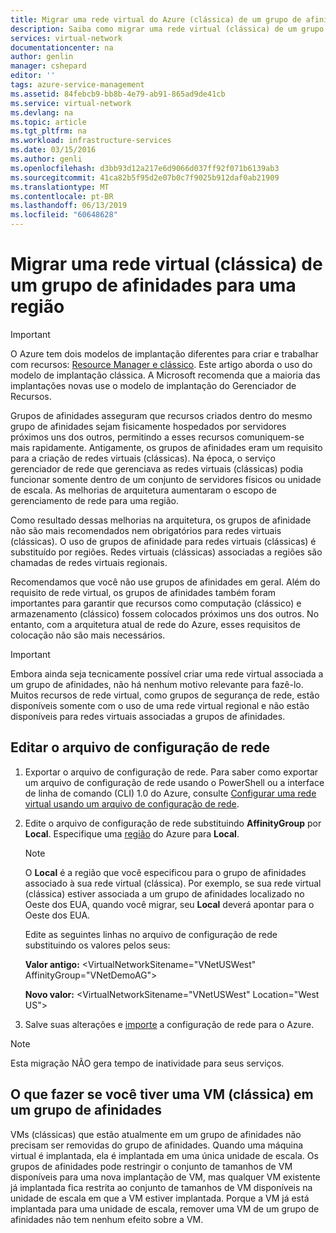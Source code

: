 ```yaml
---
title: Migrar uma rede virtual do Azure (clássica) de um grupo de afinidades para uma região | Microsoft Docs
description: Saiba como migrar uma rede virtual (clássica) de um grupo de afinidades para uma região.
services: virtual-network
documentationcenter: na
author: genlin
manager: cshepard
editor: ''
tags: azure-service-management
ms.assetid: 84febcb9-bb8b-4e79-ab91-865ad9de41cb
ms.service: virtual-network
ms.devlang: na
ms.topic: article
ms.tgt_pltfrm: na
ms.workload: infrastructure-services
ms.date: 03/15/2016
ms.author: genli
ms.openlocfilehash: d3bb93d12a217e6d9066d037ff92f071b6139ab3
ms.sourcegitcommit: 41ca82b5f95d2e07b0c7f9025b912daf0ab21909
ms.translationtype: MT
ms.contentlocale: pt-BR
ms.lasthandoff: 06/13/2019
ms.locfileid: "60648628"
---
```

# <a name="migrate-a-virtual-network-classic-from-an-affinity-group-to-a-region"></a>Migrar uma rede virtual (clássica) de um grupo de afinidades para uma região

> [!IMPORTANT]
> O Azure tem dois modelos de implantação diferentes para criar e trabalhar com recursos: [Resource Manager e clássico](../resource-manager-deployment-model.md?toc=%2fazure%2fvirtual-network%2ftoc.json). Este artigo aborda o uso do modelo de implantação clássica. A Microsoft recomenda que a maioria das implantações novas use o modelo de implantação do Gerenciador de Recursos.

Grupos de afinidades asseguram que recursos criados dentro do mesmo grupo de afinidades sejam fisicamente hospedados por servidores próximos uns dos outros, permitindo a esses recursos comuniquem-se mais rapidamente. Antigamente, os grupos de afinidades eram um requisito para a criação de redes virtuais (clássicas). Na época, o serviço gerenciador de rede que gerenciava as redes virtuais (clássicas) podia funcionar somente dentro de um conjunto de servidores físicos ou unidade de escala. As melhorias de arquitetura aumentaram o escopo de gerenciamento de rede para uma região.

Como resultado dessas melhorias na arquitetura, os grupos de afinidade não são mais recomendados nem obrigatórios para redes virtuais (clássicas). O uso de grupos de afinidade para redes virtuais (clássicas) é substituído por regiões. Redes virtuais (clássicas) associadas a regiões são chamadas de redes virtuais regionais.

Recomendamos que você não use grupos de afinidades em geral. Além do requisito de rede virtual, os grupos de afinidades também foram importantes para garantir que recursos como computação (clássico) e armazenamento (clássico) fossem colocados próximos uns dos outros. No entanto, com a arquitetura atual de rede do Azure, esses requisitos de colocação não são mais necessários.

> [!IMPORTANT]
> Embora ainda seja tecnicamente possível criar uma rede virtual associada a um grupo de afinidades, não há nenhum motivo relevante para fazê-lo. Muitos recursos de rede virtual, como grupos de segurança de rede, estão disponíveis somente com o uso de uma rede virtual regional e não estão disponíveis para redes virtuais associadas a grupos de afinidades.
> 
> 

## <a name="edit-the-network-configuration-file"></a>Editar o arquivo de configuração de rede

1. Exportar o arquivo de configuração de rede. Para saber como exportar um arquivo de configuração de rede usando o PowerShell ou a interface de linha de comando (CLI) 1.0 do Azure, consulte [Configurar uma rede virtual usando um arquivo de configuração de rede](virtual-networks-using-network-configuration-file.md#export).
2. Edite o arquivo de configuração de rede substituindo **AffinityGroup** por **Local**. Especifique uma [região](https://azure.microsoft.com/regions) do Azure para **Local**.
   
   > [!NOTE]
   > O **Local** é a região que você especificou para o grupo de afinidades associado à sua rede virtual (clássica). Por exemplo, se sua rede virtual (clássica) estiver associada a um grupo de afinidades localizado no Oeste dos EUA, quando você migrar, seu **Local** deverá apontar para o Oeste dos EUA. 
   > 
   > 
   
    Edite as seguintes linhas no arquivo de configuração de rede substituindo os valores pelos seus: 
   
    **Valor antigo:** \<VirtualNetworkSitename="VNetUSWest" AffinityGroup="VNetDemoAG"\> 
   
    **Novo valor:** \<VirtualNetworkSitename="VNetUSWest" Location="West US"\>
3. Salve suas alterações e [importe](virtual-networks-using-network-configuration-file.md#import) a configuração de rede para o Azure.

> [!NOTE]
> Esta migração NÃO gera tempo de inatividade para seus serviços.
> 
> 

## <a name="what-to-do-if-you-have-a-vm-classic-in-an-affinity-group"></a>O que fazer se você tiver uma VM (clássica) em um grupo de afinidades
VMs (clássicas) que estão atualmente em um grupo de afinidades não precisam ser removidas do grupo de afinidades. Quando uma máquina virtual é implantada, ela é implantada em uma única unidade de escala. Os grupos de afinidades pode restringir o conjunto de tamanhos de VM disponíveis para uma nova implantação de VM, mas qualquer VM existente já implantada fica restrita ao conjunto de tamanhos de VM disponíveis na unidade de escala em que a VM estiver implantada. Porque a VM já está implantada para uma unidade de escala, remover uma VM de um grupo de afinidades não tem nenhum efeito sobre a VM.
